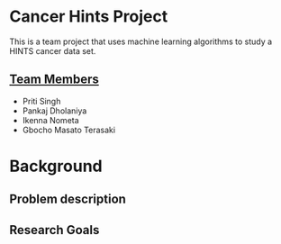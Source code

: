 # Cancer Hints Project
 This is a team project that uses machine learning algorithms to study a HINTS cancer data set.

## <u> Team Members </u>
- Priti Singh
- Pankaj Dholaniya
- Ikenna Nometa
- Gbocho Masato Terasaki

# Background
## Problem description

## Research Goals
